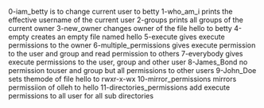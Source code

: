 0-iam_betty is to change current user to betty
1-who_am_i prints the effective username of the current user
2-groups prints all groups of the current owner
3-new_owner changes owner of the file hello to betty
4-empty creates an empty file named hello
5-execute gives execute permissions to the owner
6-multiple_permissions gives execute permission to the user and group and read permission to others
7-everybody gives execute permissions to the user, group and other user
8-James_Bond no permission touser and group but all permissions to other users
9-John_Doe sets themode of file hello to rwxr-x-wx
10-mirror_permissions mirrors permissiion of olleh to hello
11-directories_permissions add execute permissions to all user for all sub directories
